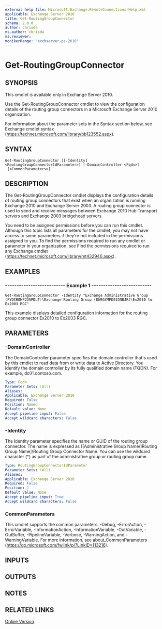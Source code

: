 ```yaml
---
external help file: Microsoft.Exchange.RemoteConnections-Help.xml
applicable: Exchange Server 2010
title: Get-RoutingGroupConnector
schema: 2.0.0
author: chrisda
ms.author: chrisda
ms.reviewer:
monikerRange: "exchserver-ps-2010"
---
```


# Get-RoutingGroupConnector

## SYNOPSIS
This cmdlet is available only in Exchange Server 2010.

Use the Get-RoutingGroupConnector cmdlet to view the configuration details of the routing group connectors in a Microsoft Exchange Server 2010 organization.

For information about the parameter sets in the Syntax section below, see Exchange cmdlet syntax (https://technet.microsoft.com/library/bb123552.aspx).

## SYNTAX

```
Get-RoutingGroupConnector [[-Identity] <RoutingGroupConnectorIdParameter>] [-DomainController <Fqdn>]
 [<CommonParameters>]
```

## DESCRIPTION
The Get-RoutingGroupConnector cmdlet displays the configuration details of routing group connectors that exist when an organization is running Exchange 2010 and Exchange Server 2003. A routing group connector is used to send and receive messages between Exchange 2010 Hub Transport servers and Exchange 2003 bridgehead servers.

You need to be assigned permissions before you can run this cmdlet. Although this topic lists all parameters for the cmdlet, you may not have access to some parameters if they're not included in the permissions assigned to you. To find the permissions required to run any cmdlet or parameter in your organization, see Find the permissions required to run any Exchange cmdlet (https://technet.microsoft.com/library/mt432940.aspx).

## EXAMPLES

### -------------------------- Example 1 --------------------------
```
Get-RoutingGroupConnector -Identity "Exchange Administrative Group (FYDIBOHF23SPDLT)\Exchange Routing Group (DWBGZMFD01QNBJR)\Ex2010 to Ex2003 RGC"
```

This example displays detailed configuration information for the routing group connector Ex2010 to Ex2003 RGC.

## PARAMETERS

### -DomainController
The DomainController parameter specifies the domain controller that's used by this cmdlet to read data from or write data to Active Directory. You identify the domain controller by its fully qualified domain name (FQDN). For example, dc01.contoso.com.

```yaml
Type: Fqdn
Parameter Sets: (All)
Aliases:
Applicable: Exchange Server 2010
Required: False
Position: Named
Default value: None
Accept pipeline input: False
Accept wildcard characters: False
```

### -Identity
The Identity parameter specifies the name or GUID of the routing group connector. The name is expressed as [[Administrative Group Name\\]Routing Group Name]\\Routing Group Connector Name. You can use the wildcard character (\*) as part of the administrative group or routing group name.

```yaml
Type: RoutingGroupConnectorIdParameter
Parameter Sets: (All)
Aliases:
Applicable: Exchange Server 2010
Required: False
Position: 1
Default value: None
Accept pipeline input: True
Accept wildcard characters: False
```

### CommonParameters
This cmdlet supports the common parameters: -Debug, -ErrorAction, -ErrorVariable, -InformationAction, -InformationVariable, -OutVariable, -OutBuffer, -PipelineVariable, -Verbose, -WarningAction, and -WarningVariable. For more information, see about_CommonParameters (https://go.microsoft.com/fwlink/p/?LinkID=113216).

## INPUTS

###  

## OUTPUTS

###  

## NOTES

## RELATED LINKS

[Online Version](https://technet.microsoft.com/library/2d68242a-8aaf-43c8-a1ae-eab561391a72.aspx)
